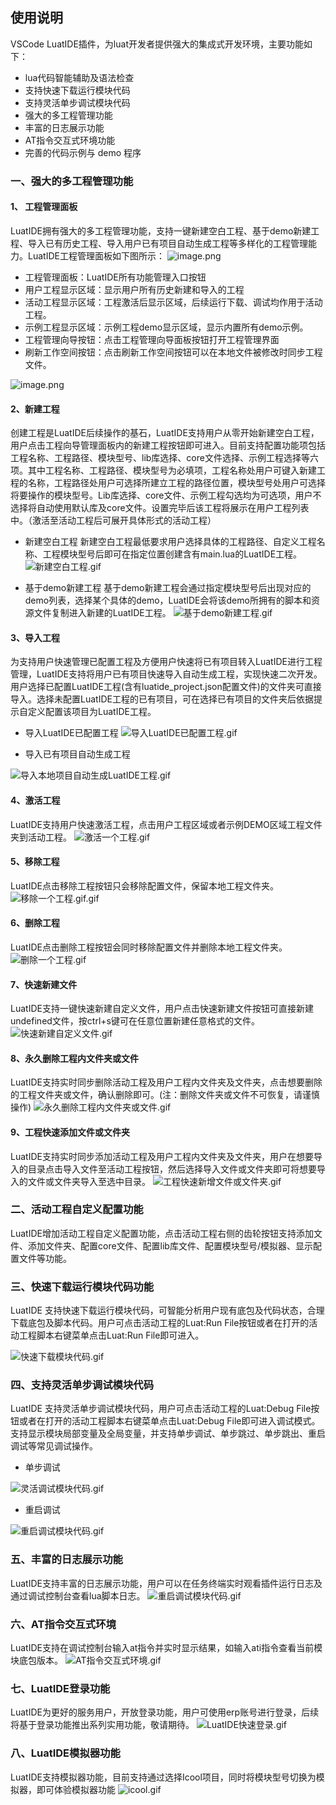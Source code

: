 ## 使用说明
VSCode LuatIDE插件，为luat开发者提供强大的集成式开发环境，主要功能如下：
- lua代码智能辅助及语法检查
- 支持快速下载运行模块代码
- 支持灵活单步调试模块代码
- 强大的多工程管理功能
- 丰富的日志展示功能
- AT指令交互式环境功能
- 完善的代码示例与 demo 程序


### 一、强大的多工程管理功能

#### 1、 工程管理面板
LuatIDE拥有强大的多工程管理功能，支持一键新建空白工程、基于demo新建工程、导入已有历史工程、导入用户已有项目自动生成工程等多样化的工程管理能力。LuatIDE工程管理面板如下图所示：
![image.png](https://openluat-luatcommunity.oss-cn-hangzhou.aliyuncs.com/images/20210611100652536_image.png)

* 工程管理面板：LuatIDE所有功能管理入口按钮
* 用户工程显示区域：显示用户所有历史新建和导入的工程
* 活动工程显示区域：工程激活后显示区域，后续运行下载、调试均作用于活动工程。
* 示例工程显示区域：示例工程demo显示区域，显示内置所有demo示例。
* 工程管理向导按钮：点击工程管理向导面板按钮打开工程管理界面
* 刷新工作空间按钮：点击刷新工作空间按钮可以在本地文件被修改时同步工程文件。

![image.png](https://openluat-luatcommunity.oss-cn-hangzhou.aliyuncs.com/images/20210611131432798_image.png)
#### 2、新建工程
创建工程是LuatIDE后续操作的基石，LuatIDE支持用户从零开始新建空白工程，用户点击工程向导管理面板内的新建工程按钮即可进入。目前支持配置功能项包括工程名称、工程路径、模块型号、lib库选择、core文件选择、示例工程选择等六项。其中工程名称、工程路径、模块型号为必填项，工程名称处用户可键入新建工程的名称，工程路径处用户可选择所建立工程的路径位置，模块型号处用户可选择将要操作的模块型号。Lib库选择、core文件、示例工程勾选均为可选项，用户不选择将自动使用默认库及core文件。设置完毕后该工程将展示在用户工程列表中。（激活至活动工程后可展开具体形式的活动工程）

* 新建空白工程
新建空白工程最低要求用户选择具体的工程路径、自定义工程名称、工程模块型号后即可在指定位置创建含有main.lua的LuatIDE工程。
![新建空白工程.gif](https://openluat-luatcommunity.oss-cn-hangzhou.aliyuncs.com/attachment/20210712213313952_新建空白工程.gif)

* 基于demo新建工程
基于demo新建工程会通过指定模块型号后出现对应的demo列表，选择某个具体的demo，LuatIDE会将该demo所拥有的脚本和资源文件复制进入新建的LuatIDE工程。
![基于demo新建工程.gif](https://openluat-luatcommunity.oss-cn-hangzhou.aliyuncs.com/attachment/20210712213339470_基于demo新建工程.gif)
#### 3、导入工程
为支持用户快速管理已配置工程及方便用户快速将已有项目转入LuatIDE进行工程管理，LuatIDE支持将用户已有项目快速导入自动生成工程，实现快速二次开发。用户选择已配置LuatIDE工程(含有luatide_project.json配置文件)的文件夹可直接导入。选择未配置LuatIDE工程的已有项目，可在选择已有项目的文件夹后依据提示自定义配置该项目为LuatIDE工程。
* 导入LuatIDE已配置工程
![导入LuatIDE已配置工程.gif](https://openluat-luatcommunity.oss-cn-hangzhou.aliyuncs.com/attachment/20210712213358891_导入LuatIDE已配置工程.gif)

* 导入已有项目自动生成工程

![导入本地项目自动生成LuatIDE工程.gif](https://openluat-luatcommunity.oss-cn-hangzhou.aliyuncs.com/attachment/20210712213430276_导入本地项目自动生成LuatIDE工程.gif)

#### 4、激活工程
LuatIDE支持用户快速激活工程，点击用户工程区域或者示例DEMO区域工程文件夹到活动工程。
![激活一个工程.gif](https://openluat-luatcommunity.oss-cn-hangzhou.aliyuncs.com/attachment/20210712213526183_激活一个工程.gif)

#### 5、移除工程
LuatIDE点击移除工程按钮只会移除配置文件，保留本地工程文件夹。
![移除一个工程.gif.gif](https://openluat-luatcommunity.oss-cn-hangzhou.aliyuncs.com/attachment/20210712213537037_移除一个工程.gif.gif)

#### 6、删除工程
LuatIDE点击删除工程按钮会同时移除配置文件并删除本地工程文件夹。
![删除一个工程.gif](https://openluat-luatcommunity.oss-cn-hangzhou.aliyuncs.com/attachment/20210712213550978_删除一个工程.gif)

#### 7、快速新建文件
LuatIDE支持一键快速新建自定义文件，用户点击快速新建文件按钮可直接新建undefined文件，按ctrl+s键可在任意位置新建任意格式的文件。
![快速新建自定义文件.gif](https://openluat-luatcommunity.oss-cn-hangzhou.aliyuncs.com/attachment/20210713103631379_快速新建自定义文件.gif)

#### 8、永久删除工程内文件夹或文件
LuatIDE支持实时同步删除活动工程及用户工程内文件夹及文件夹，点击想要删除的工程文件夹或文件，确认删除即可。(注：删除文件夹或文件不可恢复，请谨慎操作)
![永久删除工程内文件夹或文件.gif](https://openluat-luatcommunity.oss-cn-hangzhou.aliyuncs.com/attachment/20210713104254377_永久删除工程内文件夹或文件.gif)

#### 9、工程快速添加文件或文件夹
LuatIDE支持实时同步添加活动工程及用户工程内文件夹及文件夹，用户在想要导入的目录点击导入文件至活动工程按钮，然后选择导入文件或文件夹即可将想要导入的文件或文件夹导入至选中目录。
![工程快速新增文件或文件夹.gif](https://openluat-luatcommunity.oss-cn-hangzhou.aliyuncs.com/attachment/20210713105521014_工程快速新增文件或文件夹.gif)
### 二、活动工程自定义配置功能
LuatIDE增加活动工程自定义配置功能，点击活动工程右侧的齿轮按钮支持添加文件、添加文件夹、配置core文件、配置lib库文件、配置模块型号/模拟器、显示配置文件等功能。

### 三、快速下载运行模块代码功能

LuatIDE 支持快速下载运行模块代码，可智能分析用户现有底包及代码状态，合理下载底包及脚本代码。用户可点击活动工程的Luat:Run File按钮或者在打开的活动工程脚本右键菜单点击Luat:Run File即可进入。

![快速下载模块代码.gif](https://openluat-luatcommunity.oss-cn-hangzhou.aliyuncs.com/attachment/20210712213605532_快速下载模块代码.gif)

### 四、支持灵活单步调试模块代码
LuatIDE 支持灵活单步调试模块代码，用户可点击活动工程的Luat:Debug File按钮或者在打开的活动工程脚本右键菜单点击Luat:Debug File即可进入调试模式。支持显示模块局部变量及全局变量，并支持单步调试、单步跳过、单步跳出、重启调试等常见调试操作。

* 单步调试

![灵活调试模块代码.gif](https://openluat-luatcommunity.oss-cn-hangzhou.aliyuncs.com/attachment/20210712213620205_灵活调试模块代码.gif)

* 重启调试

![重启调试模块代码.gif](https://openluat-luatcommunity.oss-cn-hangzhou.aliyuncs.com/attachment/20210712213631118_重启调试模块代码.gif)

### 五、丰富的日志展示功能
LuatIDE支持丰富的日志展示功能，用户可以在任务终端实时观看插件运行日志及通过调试控制台查看lua脚本日志。
![重启调试模块代码.gif](https://openluat-luatcommunity.oss-cn-hangzhou.aliyuncs.com/attachment/20210712213647180_重启调试模块代码.gif)
### 六、AT指令交互式环境
LuatIDE支持在调试控制台输入at指令并实时显示结果，如输入ati指令查看当前模块底包版本。
![AT指令交互式环境.gif](https://openluat-luatcommunity.oss-cn-hangzhou.aliyuncs.com/attachment/20210712213701406_AT指令交互式环境.gif)
### 七、LuatIDE登录功能
LuatIDE为更好的服务用户，开放登录功能，用户可使用erp账号进行登录，后续将基于登录功能推出系列实用功能，敬请期待。
![LuatIDE快速登录.gif](https://openluat-luatcommunity.oss-cn-hangzhou.aliyuncs.com/attachment/20210713105836259_LuatIDE快速登录.gif)
### 八、LuatIDE模拟器功能
LuatIDE支持模拟器功能，目前支持通过选择Icool项目，同时将模块型号切换为模拟器，即可体验模拟器功能
![icool.gif](https://cdn.openluat-luatcommunity.openluat.com/attachment/20211025114327369_icool.gif)